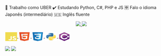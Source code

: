 

 🚙 Trabalho como UBER 
 ✔️ Estudando Python, C#, PHP e JS
 🈸 Falo o idioma Japonês (intermediário)
 🇺🇸 Inglês fluente
 
<div align="center">
  <a href="https://github.com/tmzeder">
  <img height="180em" src="https://github-readme-stats.vercel.app/api?username=tmzeder&show_icons=true&theme=midnight-purple&include_all_commits=true&count_private=true"/>
  <img height="180em" src="https://github-readme-stats.vercel.app/api/top-langs/?username=tmzeder&layout=compact&langs_count=7&theme=midnight-purple"/>
</div>
 
  <div style="display: inline_block"><br>
  <img align="center" alt="tmzeder-Js" height="30" width="40" src="https://raw.githubusercontent.com/devicons/devicon/master/icons/javascript/javascript-plain.svg">
  <img align="center" alt="tmzeder-HTML" height="30" width="40" src="https://raw.githubusercontent.com/devicons/devicon/master/icons/html5/html5-original.svg">
  <img align="center" alt="tmzeder-CSS" height="30" width="40" src="https://raw.githubusercontent.com/devicons/devicon/master/icons/css3/css3-original.svg">
  <img align="center" alt="tmzeder-Python" height="30" width="40" src="https://raw.githubusercontent.com/devicons/devicon/master/icons/python/python-original.svg">
  <img align="center" alt="tmzeder-Csharp" height="30" width="40" src="https://raw.githubusercontent.com/devicons/devicon/master/icons/csharp/csharp-original.svg">
</div>
  <br>
<div> 
  <a href="https://www.instagram.com/tmzeder/" target="_blank"><img src="https://img.shields.io/badge/-Instagram-%23E4405F?style=for-the-badge&logo=instagram&logoColor=white" target="_blank"></a>
  <a href = "onislashtmz@gmail.com"><img src="https://img.shields.io/badge/-Gmail-%23333?style=for-the-badge&logo=gmail&logoColor=white" target="_blank"></a>
  
